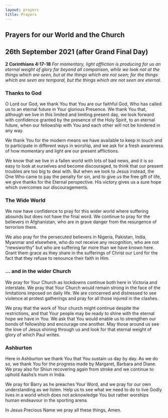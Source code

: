 ```yaml
---
layout: prayers
title: Prayers
---
```

## Prayers for our World and the Church

## 26th September 2021 (after Grand Final Day)

__2 Corinthians 4:17‭-‬18__ _For momentary, light affliction is producing for us an eternal weight of glory far beyond all comparison, while we look not at the things which are seen, but at the things which are not seen; for the things which are seen are temporal, but the things which are not seen are eternal._

### Thanks to God
O Lord our God, we thank You that You are our faithful God, Who has called us to an eternal future in Your glorious Presence. We thank You that, although we live in this limited and limiting present day, we look forward with confidence granted by the presence of the Holy Spirit, to an eternal future, when our fellowship with You and each other will not be hindered in any way.

We thank You for the modern means we have available to keep in touch and to participate in different ways in worship, and we ask for a fresh awareness of how momentary and light are our present afflictions.

We know that we live in a fallen world with lots of bad news, and it is so easy to look at ourselves and become discouraged, to think that our present troubles are too big to deal with. But when we look to Jesus instead, the One Who came to pay the penalty for sin, and to give us the free gift of life, we give thanks for the Eternal perspective. His victory gives us a sure hope which overcomes our discouragements.

### The Wide World 
We now have confidence to pray for this wider world where suffering abounds but does not have the final word. We continue to pray for the believers in Afghanistan, who are in grave danger from the resurgence of terrorism there.

We also pray for the persecuted believers in Nigeria, Pakistan, India, Myanmar and elsewhere, who do not receive any recognition, who are not “newsworthy” but who are suffering far more than we have known here. Grant them grace as they share in the sufferings of Christ our Lord for the fact that they refuse to renounce their faith in Him.

### ... and in the wider Church
We pray for Your Church as lockdowns continue both here in Victoria and interstate. We pray that Your Church would remain strong in the face of the limitations imposed on daily life. We are concerned and distressed to see violence at protest gatherings and pray for all those injured in the clashes.

We pray that the work of Your church might continue despite the restrictions, and that Your people may be ready to shine with the eternal hope we have in You. We ask that You would enable us to strengthen our bonds of fellowship and encourage one another. May those around us see the love of Jesus shining through us and look for that eternal weight of glory of which Paul writes.

### Ashburton
Here in Ashburton we thank You that You sustain us day by day. As we do so, we thank You for the progress made by Margaret, Barbara and Diane. We pray also for Shiun recovering again from stroke and we continue to uphold Aashs’s mum in India.

We pray for Barry as he preaches Your Word, and we pray for our own understanding as we listen. Help us to see what we need to do to live Godly lives in a world which does not acknowledge You but rather worships human endeavour in the sporting arena.

In Jesus Precious Name we pray all these things, Amen.
